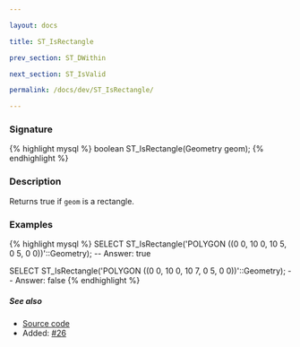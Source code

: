 ```yaml
---

layout: docs

title: ST_IsRectangle

prev_section: ST_DWithin

next_section: ST_IsValid

permalink: /docs/dev/ST_IsRectangle/

---
```


### Signature

{% highlight mysql %}
boolean ST_IsRectangle(Geometry geom);
{% endhighlight %}

### Description

Returns true if `geom` is a rectangle.

### Examples

{% highlight mysql %}
SELECT ST_IsRectangle('POLYGON ((0 0, 10 0, 10 5, 0 5, 0 0))'::Geometry);
-- Answer:    true

SELECT ST_IsRectangle('POLYGON ((0 0, 10 0, 10 7, 0 5, 0 0))'::Geometry);
-- Answer:    false
{% endhighlight %}

##### See also

* [Source code](https://github.com/irstv/H2GIS/blob/master/h2spatial-ext/src/main/java/org/h2gis/h2spatialext/function/spatial/predicates/ST_IsRectangle.java)
* Added: [#26](https://github.com/irstv/H2GIS/pull/26)
